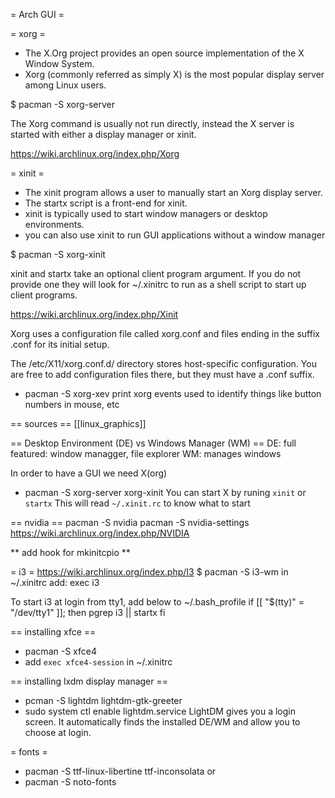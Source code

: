 = Arch GUI =

= xorg =
- The X.Org project provides an open source implementation of the X Window System.
- Xorg (commonly referred as simply X) is the most popular display server among Linux users.

$ pacman -S xorg-server

The Xorg command is usually not run directly, instead the X server is started with either a display manager or xinit.

https://wiki.archlinux.org/index.php/Xorg

= xinit =
- The xinit program allows a user to manually start an Xorg display server.
- The startx script is a front-end for xinit.
- xinit is typically used to start window managers or desktop environments.
- you can also use xinit to run GUI applications without a window manager

$ pacman -S xorg-xinit

xinit and startx take an optional client program argument. If you do not provide one they will look for ~/.xinitrc to run as a shell script to start up client programs.

https://wiki.archlinux.org/index.php/Xinit


Xorg uses a configuration file called xorg.conf and files ending in the suffix .conf for its initial setup.

The /etc/X11/xorg.conf.d/ directory stores host-specific configuration. You are free to add configuration files there, but they must have a .conf suffix.


* pacman -S xorg-xev
print xorg events
used to identify things like button numbers in mouse, etc


== sources ==
[[linux_graphics]]

== Desktop Environment (DE) vs Windows Manager (WM) ==
DE: full featured: window managger, file explorer
WM: manages windows

In order to have a GUI we need X(org)
* pacman -S xorg-server xorg-xinit
You can start X by runing `xinit` or `startx`
This will read `~/.xinit.rc` to know what to start


== nvidia ==
pacman -S nvidia
pacman -S nvidia-settings
https://wiki.archlinux.org/index.php/NVIDIA

** add hook for mkinitcpio **

= i3 =
https://wiki.archlinux.org/index.php/I3
$ pacman -S i3-wm
in ~/.xinitrc add:
exec i3


To start i3 at login from tty1, add below to ~/.bash_profile
if [[ "$(tty)" = "/dev/tty1"  ]]; then
  pgrep i3 || startx
fi

== installing xfce ==
* pacman -S xfce4
* add `exec xfce4-session` in ~/.xinitrc

== installing lxdm display manager ==
* pcman -S lightdm lightdm-gtk-greeter
* sudo system ctl enable lightdm.service
LightDM gives you a login screen. It automatically finds the installed DE/WM and allow you to choose at login.

= fonts =
* pacman -S ttf-linux-libertine ttf-inconsolata
or
* pacman -S noto-fonts

